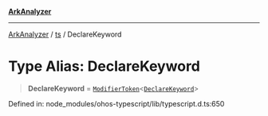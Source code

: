 [**ArkAnalyzer**](../../../../README.md)

***

[ArkAnalyzer](../../../../globals.md) / [ts](../README.md) / DeclareKeyword

# Type Alias: DeclareKeyword

> **DeclareKeyword** = [`ModifierToken`](../interfaces/ModifierToken.md)\<[`DeclareKeyword`](../enumerations/SyntaxKind.md#declarekeyword)\>

Defined in: node\_modules/ohos-typescript/lib/typescript.d.ts:650
